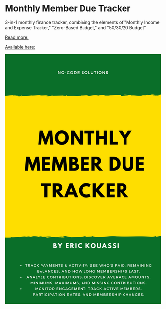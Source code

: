 # Monthly Member Due Tracker

 3-in-1 monthly finance tracker, combining the elements of  "Monthly Income and Expense Tracker," "Zero-Based Budget," and "50/30/20 Budget"

 [Read more:](https://erickouassi.blogspot.com/2024/07/take-control-of-your-finances-track.html)

[Available here:](https://erickouassi.gumroad.com/l/nrrvfu)
 

![alt text](https://github.com/erickouassi/spreadsheet-templates/blob/main/img/My%20Book%20Cover%20Template%201_page-0001.jpg?raw=true "Monthly Member Due Tracker")
